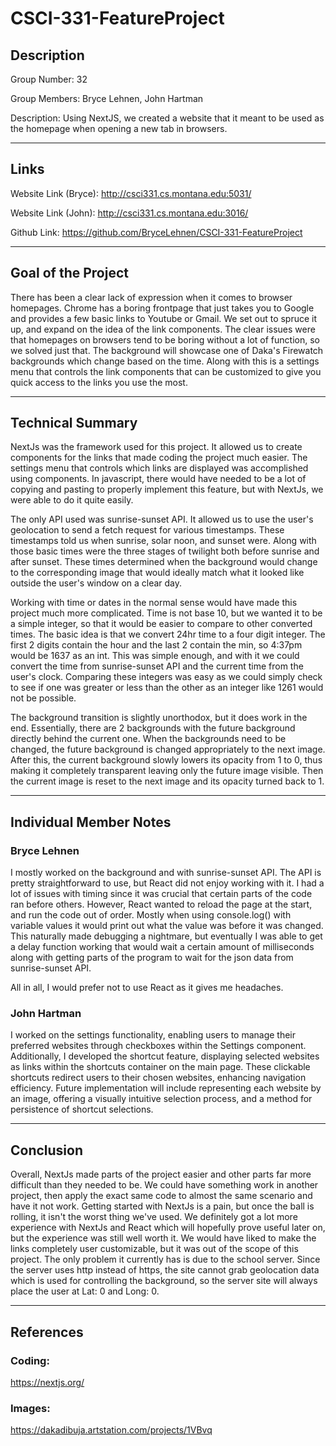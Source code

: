 # CSCI-331-FeatureProject

## Description

Group Number: 32

Group Members: Bryce Lehnen, John Hartman

Description: Using NextJS, we created a website that it meant to be used as the homepage when opening a new tab in browsers.

---
## Links

Website Link (Bryce): http://csci331.cs.montana.edu:5031/

Website Link (John): http://csci331.cs.montana.edu:3016/

Github Link: https://github.com/BryceLehnen/CSCI-331-FeatureProject

---
## Goal of the Project

There has been a clear lack of expression when it comes to browser homepages. Chrome has a boring frontpage that just takes you to Google and provides a few basic links to Youtube or Gmail. We set out to spruce it up, and expand on the idea of the link components. The clear issues were that homepages on browsers tend to be boring without a lot of function, so we solved just that. The background will showcase one of Daka's Firewatch backgrounds which change based on the time. Along with this is a settings menu that controls the link components that can be customized to give you quick access to the links you use the most.

---
## Technical Summary

NextJs was the framework used for this project. It allowed us to create components for the links that made coding the project much easier. The settings menu that controls which links are displayed was accomplished using components. In javascript, there would have needed to be a lot of copying and pasting to properly implement this feature, but with NextJs, we were able to do it quite easily.

The only API used was sunrise-sunset API. It allowed us to use the user's geolocation to send a fetch request for various timestamps. These timestamps told us when sunrise, solar noon, and sunset were. Along with those basic times were the three stages of twilight both before sunrise and after sunset. These times determined when the background would change to the corresponding image that would ideally match what it looked like outside the user's window on a clear day.

Working with time or dates in the normal sense would have made this project much more complicated. Time is not base 10, but we wanted it to be a simple integer, so that it would be easier to compare to other converted times. The basic idea is that we convert 24hr time to a four digit integer. The first 2 digits contain the hour and the last 2 contain the min, so 4:37pm would be 1637 as an int. This was simple enough, and with it we could convert the time from sunrise-sunset API and the current time from the user's clock. Comparing these integers was easy as we could simply check to see if one was greater or less than the other as an integer like 1261 would not be possible.

The background transition is slightly unorthodox, but it does work in the end. Essentially, there are 2 backgrounds with the future background directly behind the current one. When the backgrounds need to be changed, the future background is changed appropriately to the next image. After this, the current background slowly lowers its opacity from 1 to 0, thus making it completely transparent leaving only the future image visible. Then the current image is reset to the next image and its opacity turned back to 1.

---
## Individual Member Notes

### Bryce Lehnen

I mostly worked on the background and with sunrise-sunset API. The API is pretty straightforward to use, but React did not enjoy working with it. I had a lot of issues with timing since it was crucial that certain parts of the code ran before others. However, React wanted to reload the page at the start, and run the code out of order. Mostly when using console.log() with variable values it would print out what the value was before it was changed. This naturally made debugging a nightmare, but eventually I was able to get a delay function working that would wait a certain amount of milliseconds along with getting parts of the program to wait for the json data from sunrise-sunset API.

All in all, I would prefer not to use React as it gives me headaches.

### John Hartman

I worked on the settings functionality, enabling users to manage their preferred websites through checkboxes within the Settings component. Additionally, I developed the shortcut feature, displaying selected websites as links within the shortcuts container on the main page. These clickable shortcuts redirect users to their chosen websites, enhancing navigation efficiency. Future implementation will include representing each website by an image, offering a visually intuitive selection process, and a method for persistence of shortcut selections.

---
## Conclusion

Overall, NextJs made parts of the project easier and other parts far more difficult than they needed to be. We could have something work in another project, then apply the exact same code to almost the same scenario and have it not work. Getting started with NextJs is a pain, but once the ball is rolling, it isn't the worst thing we've used. We definitely got a lot more experience with NextJs and React which will hopefully prove useful later on, but the experience was still well worth it. We would have liked to make the links completely user customizable, but it was out of the scope of this project. The only problem it currently has is due to the school server. Since the server uses http instead of https, the site cannot grab geolocation data which is used for controlling the background, so the server site will always place the user at Lat: 0 and Long: 0.

---
## References

### Coding:

https://nextjs.org/

### Images:

https://dakadibuja.artstation.com/projects/1VBvq
